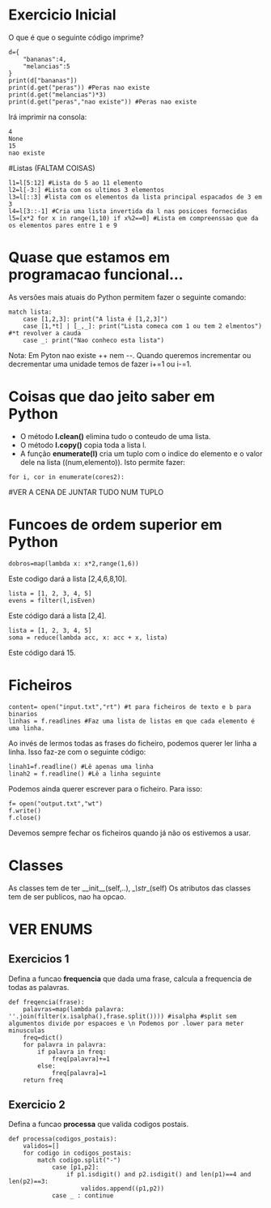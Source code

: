 # Exercicio Inicial
O que é que o seguinte código imprime?
~~~
d={
    "bananas":4,
    "melancias":5
}
print(d["bananas"]) 
print(d.get("peras")) #Peras nao existe
print(d.get("melancias")*3) 
print(d.get("peras","nao existe")) #Peras nao existe 
~~~
Irá imprimir na consola:
~~~
4
None
15
nao existe
~~~

#Listas (FALTAM COISAS)
~~~
l1=l[5:12] #Lista do 5 ao 11 elemento
l2=l[-3:] #Lista com os ultimos 3 elementos
l3=l[::3] #lista com os elementos da lista principal espacados de 3 em 3
l4=l[3::-1] #Cria uma lista invertida da l nas posicoes fornecidas
l5=[x*2 for x in range(1,10) if x%2==0] #Lista em compreenssao que da os elementos pares entre 1 e 9
~~~

# Quase que estamos em programacao funcional...
As versões mais atuais do Python permitem fazer o seguinte comando:
~~~
match lista:
    case [1,2,3]: print("A lista é [1,2,3]")
    case [1,*t] | [_,_]: print("Lista comeca com 1 ou tem 2 elmentos") #*t revolver a cauda
    case _: print("Nao conheco esta lista")
~~~

Nota: Em Pyton nao existe ++ nem --. Quando queremos incrementar ou decrementar uma unidade temos de fazer i+=1 ou i-=1.

# Coisas que dao jeito saber em Python
- O método **l.clean()** elimina tudo o conteudo de uma lista.
- O método **l.copy()** copia toda a lista l.
- A função **enumerate(l)** cria um tuplo com o indice do elemento e o valor dele na lista ((num,elemento)). Isto permite fazer:
~~~
for i, cor in enumerate(cores2): 
~~~

#VER A CENA DE JUNTAR TUDO NUM TUPLO
    
# Funcoes de ordem superior em Python
~~~
dobros=map(lambda x: x*2,range(1,6)) 
~~~
Este codigo dará a lista [2,4,6,8,10].

~~~
lista = [1, 2, 3, 4, 5]
evens = filter(l,isEven)
~~~
Este código dará a lista [2,4].

~~~
lista = [1, 2, 3, 4, 5]
soma = reduce(lambda acc, x: acc + x, lista)
~~~
Este código dará 15.

# Ficheiros
~~~
content= open("input.txt","rt") #t para ficheiros de texto e b para binarios
linhas = f.readlines #Faz uma lista de listas em que cada elemento é uma linha.
~~~
Ao invés de lermos todas as frases do ficheiro, podemos querer ler linha a linha. Isso faz-ze com o seguinte código:
~~~
linah1=f.readline() #Lê apenas uma linha
linah2 = f.readline() #Lê a linha seguinte
~~~

Podemos ainda querer escrever para o ficheiro. Para isso:
~~~
f= open("output.txt","wt")
f.write()
f.close()
~~~
Devemos sempre fechar os ficheiros quando já não os estivemos a usar.

# Classes
As classes tem de ter \_\_init\_\_(self,..), _\_\str_\_\(self)
Os atributos das classes tem de ser publicos, nao ha opcao.

# VER ENUMS

## Exercicios 1
Defina a funcao **frequencia** que dada uma frase, calcula a frequencia de todas as palavras.
~~~
def freqencia(frase):
    palavras=map(lambda palavra: ''.join(filter(x.isalpha(),frase.split()))) #isalpha #split sem algumentos divide por espacoes e \n Podemos por .lower para meter minusculas
    freq=dict()
    for palavra in palavra:
        if palavra in freq:
            freq[palavra]+=1
        else:
            freq[palavra]=1
    return freq
~~~

## Exercicio 2
Defina a funcao **processa** que valida codigos postais.
~~~
def processa(codigos_postais):
    validos=[]
    for codigo in codigos_postais:
        match codigo.split("-")
            case [p1,p2]:
                if p1.isdigit() and p2.isdigit() and len(p1)==4 and len(p2)==3:
                    validos.append((p1,p2))
            case _ : continue 
~~~
